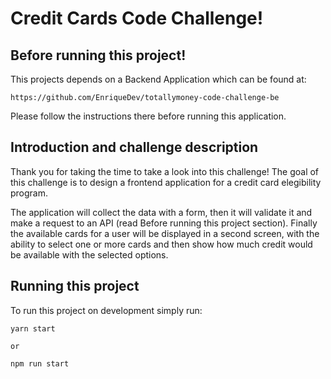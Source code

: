 # Credit Cards Code Challenge!

## Before running this project!

This projects depends on a Backend Application which can be found at:

```
https://github.com/EnriqueDev/totallymoney-code-challenge-be
```

Please follow the instructions there before running this application.

## Introduction and challenge description

Thank you for taking the time to take a look into this challenge! The goal of this challenge is to design a frontend application for a credit card elegibility program.

The application will collect the data with a form, then it will validate it and make a request to an API (read Before running this project section). Finally the available cards for a user will be displayed in a second screen, with the ability to select one or more cards and then show how much credit would be available with the selected options.

## Running this project

To run this project on development simply run:

```
yarn start

or

npm run start
```
